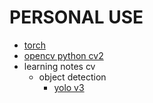 # PERSONAL USE

- [torch](./torch)
- [opencv python cv2](./opencv)
- learning notes cv
  - object detection
    - [yolo v3](./learning-notes-cv/yolo/yolo-v3/Yolo-v3.md)
  
